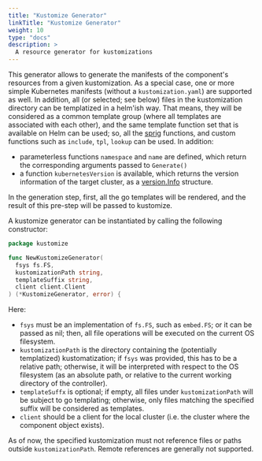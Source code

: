 ```yaml
---
title: "Kustomize Generator"
linkTitle: "Kustomize Generator"
weight: 10
type: "docs"
description: >
  A resource generator for kustomizations
---
```


This generator allows to generate the manifests of the component's resources from a given kustomization.
As a special case, one or more simple Kubernetes manifests (without a `kustomization.yaml`) are supported as well.
In addition, all (or selected; see below) files in the kustomization directory can be templatized in a helm'ish way.
That means, they will be considered as a common template group (where all templates are associated with each other),
and the same template function set that is available on Helm can be used; so, all the [sprig](http://masterminds.github.io/sprig) functions, and custom functions such as `include`, `tpl`, `lookup` can be used. In addition:
- parameterless functions `namespace` and `name` are defined, which return the corresponding arguments passed to `Generate()`
- a function `kubernetesVersion` is available, which returns the version information of the target cluster, as a [version.Info](https://pkg.go.dev/k8s.io/apimachinery/pkg/version#Info) structure.

In the generation step, first, all the go templates will be rendered, and the result of this pre-step will be passed to kustomize.

A kustomize generator can be instantiated by calling the following constructor:

```go
package kustomize

func NewKustomizeGenerator(
  fsys fs.FS,
  kustomizationPath string,
  templateSuffix string,
  client client.Client
) (*KustomizeGenerator, error) {
```

Here:
- `fsys` must be an implementation of `fs.FS`, such as `embed.FS`; or it can be passed as nil; then, all file operations will be executed on the current OS filesystem.
- `kustomizationPath` is the directory containing the (potentially templatized) kustomatization; if `fsys` was provided, this has to be a relative path; otherwise, it will be interpreted with respect to the OS filesystem (as an absolute path, or relative to the current working directory of the controller).
- `templateSuffx` is optional; if empty, all files under `kustomizationPath` will be subject to go templating; otherwise, only files matching the specified suffix will be considered as templates.
- `client` should be a client for the local cluster (i.e. the cluster where the component object exists).

As of now, the specified kustomization must not reference files or paths outside `kustomizationPath`. Remote references are generally not supported.